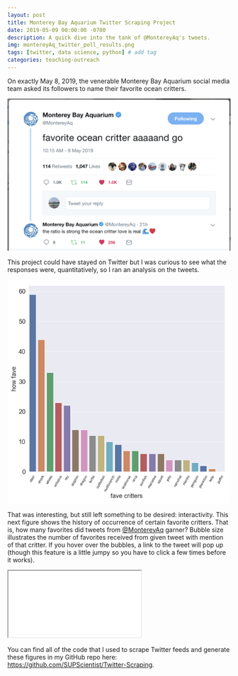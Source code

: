 ```yaml
---
layout: post
title: Monterey Bay Aquarium Twitter Scraping Project
date: 2019-05-09 00:00:00 -0700
description: A quick dive into the tank of @MontereyAq's tweets.
img: montereyAq_twitter_poll_results.png
tags: [twitter, data science, python] # add tag
categories: teaching-outreach
---
```


On exactly May 8, 2019, the venerable Monterey Bay Aquarium social media team asked its followers to name their favorite ocean critters.

![](../assets/img/for_posts/MontereyAqTwitter.png)

This project could have stayed on Twitter but I was curious to see what the responses were, quantitatively, so I ran an analysis on the tweets.

![](../assets/img/montereyAq_twitter_poll_results.png)

That was interesting, but still left something to be desired: interactivity. This next figure shows the history of occurrence of certain favorite critters. That is, how many favorites did tweets from [@MontereyAq](https://twitter.com/MontereyAq) garner? Bubble size illustrates the number of favorites received from given tweet with mention of that critter. If you hover over the bubbles, a link to the tweet will pop up (though this feature is a little jumpy so you have to click a few times before it works).

<div class="resp-container">
    <iframe class="resp-iframe" src="../interactive-pages/montereyAq_twitter_critters.html"></iframe>
</div>

You can find all of the code that I used to scrape Twitter feeds and generate these figures in my GitHub repo here: https://github.com/SUPScientist/Twitter-Scraping.
